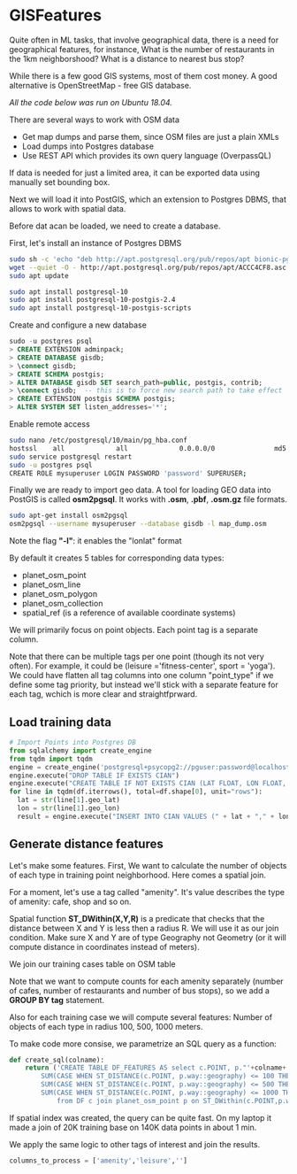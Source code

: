 # GISFeatures

Quite often in ML tasks, that involve geographical data, there is a need for geographical features, for instance, What is the number of restaurants in the 1km neighborshood? What is a distance to nearest bus stop? 

While there is a few good GIS systems, most of them cost money. A good alternative is OpenStreetMap - free GIS database.

*All the code below was run on Ubuntu 18.04.*

There are several ways to work with OSM data
- Get map dumps and parse them, since OSM files are just a plain XMLs
- Load dumps into Postgres database
- Use REST API which provides its own query language (OverpassQL)

If data is needed for just a limited area, it can be exported data using manually set bounding box.

Next we will load it into PostGIS, which an extension to Postgres DBMS, that allows to work with spatial data.

Before dat acan be loaded, we need to create a database. 

First, let's install an instance of Postgres DBMS

```sh
sudo sh -c 'echo "deb http://apt.postgresql.org/pub/repos/apt bionic-pgdg main" >> /etc/apt/sources.list'
wget --quiet -O - http://apt.postgresql.org/pub/repos/apt/ACCC4CF8.asc | sudo apt-key add -
sudo apt update

sudo apt install postgresql-10
sudo apt install postgresql-10-postgis-2.4 
sudo apt install postgresql-10-postgis-scripts
```

Create and configure a new database
```sql
sudo -u postgres psql
> CREATE EXTENSION adminpack;
> CREATE DATABASE gisdb;
> \connect gisdb;
> CREATE SCHEMA postgis;
> ALTER DATABASE gisdb SET search_path=public, postgis, contrib;
> \connect gisdb;  -- this is to force new search path to take effect
> CREATE EXTENSION postgis SCHEMA postgis;
> ALTER SYSTEM SET listen_addresses='*'; 
```

Enable remote access
```sh
sudo nano /etc/postgresql/10/main/pg_hba.conf
hostssl    all             all             0.0.0.0/0               md5
sudo service postgresql restart
sudo -u postgres psql
CREATE ROLE mysuperuser LOGIN PASSWORD 'password' SUPERUSER;
```

Finally we are ready to import geo data. A tool for loading GEO data into PostGIS is called **osm2pgsql**. It works with **.osm**, **.pbf**, **.osm.gz** file formats.

```sh
sudo apt-get install osm2pgsql
osm2pgsql --username mysuperuser --database gisdb -l map_dump.osm
```

Note the flag **"-l"**: it enables the "lonlat" format

By default it creates 5 tables for corresponding data types:
- planet_osm_point
- planet_osm_line
- planet_osm_polygon
- planet_osm_collection 
- spatial_ref (is a reference of available coordinate systems)

We will primarily focus on point objects. Each point tag is a separate column. 

Note that there can be multiple tags per one point (though its not very often). For example, it could be (leisure ='fitness-center', sport = 'yoga'). We could have flatten all tag columns into one column "point_type" if we define some tag priority, but instead we'll stick with a separate feature for each tag, wchich is more clear and straightfprward.


## Load training data

```python
# Import Points into Postgres DB
from sqlalchemy import create_engine
from tqdm import tqdm
engine = create_engine('postgresql+psycopg2://pguser:password@localhost/gisdb')
engine.execute("DROP TABLE IF EXISTS CIAN")
engine.execute("CREATE TABLE IF NOT EXISTS CIAN (LAT FLOAT, LON FLOAT, POINT Geography)")
for line in tqdm(df.iterrows(), total=df.shape[0], unit="rows"):
  lat = str(line[1].geo_lat)
  lon = str(line[1].geo_lon)
  result = engine.execute("INSERT INTO CIAN VALUES (" + lat + "," + lon + ", ST_POINT("+lon+","+lat+")::geography); COMMIT;")
```




## Generate distance features
Let's make some features. First, We want to calculate the number of objects of each type in training point neighborhood. Here comes a spatial join.

For a moment, let's use a tag called "amenity". It's value describes the type of amenity: cafe, shop and so on.

Spatial function **ST_DWithin(X,Y,R)** is a predicate that checks that the distance between X and Y is less then a radius R. We will use it as our join condition. Make sure X and Y are of type Geography not Geometry (or it will compute distance in coordinates instead of meters).

We join our training cases table on OSM table

Note that we want to compute counts for each amenity separately (number of cafes, number of restaurants and number of bus stops), so we add a **GROUP BY tag** statement.

Also for each training case we will compute several features: Number of objects of each type in radius 100, 500, 1000 meters.

To make code more consise, we parametrize an SQL query as a function:
```python
def create_sql(colname):
    return ('CREATE TABLE DF_FEATURES AS select c.POINT, p."'+colname+'", \
        SUM(CASE WHEN ST_DISTANCE(c.POINT, p.way::geography) <= 100 THEN 1 ELSE 0 END) as "'+colname+'_cnt_100", \
        SUM(CASE WHEN ST_DISTANCE(c.POINT, p.way::geography) <= 500 THEN 1 ELSE 0 END) as "'+colname+'_cnt_500", \
        SUM(CASE WHEN ST_DISTANCE(c.POINT, p.way::geography) <= 1000 THEN 1 ELSE 0 END) as "'+colname+'_cnt_1000" \
            from DF c join planet_osm_point p on ST_DWithin(c.POINT,p.way::geography,1000) where p."'+colname+'" is not null group by c.POINT, p."'+colname+'";')
```

If spatial index was created, the query can be quite fast. On my laptop it made a join of 20K training base on 140K data points in about 1 min.

We apply the same logic to other tags of interest and join the results.

```python
columns_to_process = ['amenity','leisure','']
            
```

